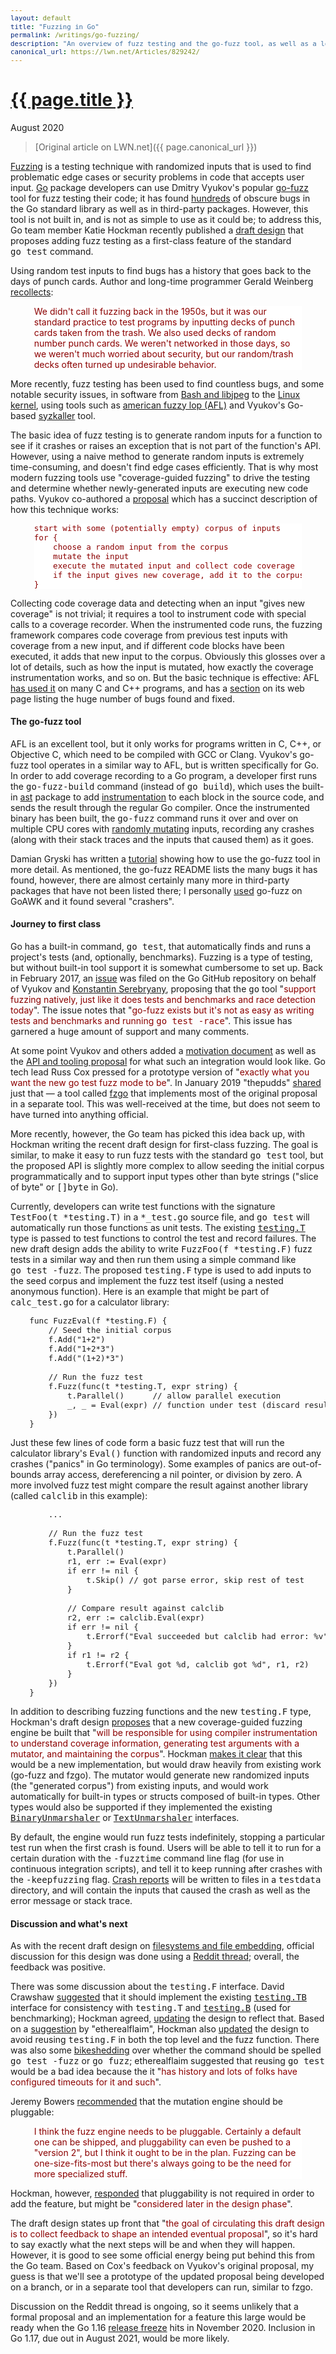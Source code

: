 ```yaml
---
layout: default
title: "Fuzzing in Go"
permalink: /writings/go-fuzzing/
description: "An overview of fuzz testing and the go-fuzz tool, as well as a look at the recent draft design for including fuzz testing in the built-in 'go test' command."
canonical_url: https://lwn.net/Articles/829242/
---
```

<h1><a href="{{ page.permalink }}">{{ page.title }}</a></h1>
<p class="subtitle">August 2020</p>

> [Original article on LWN.net]({{ page.canonical_url }})

<style>
DIV.BigQuote {
    font-style: normal;
    font-weight: normal;
    color: darkred;
    background-color: white;
    margin-left: 1cm;
    margin-right: 1cm;
}
pre {
    font-size: 90%;
    word-spacing: 0;
}
span {
    color: darkred;
}
</style>


<p><a href="https://en.wikipedia.org/wiki/Fuzzing">Fuzzing</a> is a testing
technique with randomized inputs that is used to find problematic edge
cases or security problems in code that accepts user input. <a
href="https://golang.org/">Go</a> package developers can use Dmitry Vyukov's popular <a
href="https://github.com/dvyukov/go-fuzz">go-fuzz</a> tool for fuzz testing
their code; it has found
<a href="https://github.com/dvyukov/go-fuzz#trophies">hundreds</a> of
obscure bugs in the Go standard library as well as in third-party
packages. However, this tool is not built in, and is not as simple to use
as it could be; to address this, Go team member Katie Hockman
recently published a <a
href="https://go.googlesource.com/proposal/+/master/design/draft-fuzzing.md">draft
design</a> that proposes adding fuzz testing as a first-class feature of
the standard <tt>go&nbsp;test</tt> command.</p> 

<p>Using random test inputs to find bugs has a history that goes back to
the days of punch cards. Author and long-time programmer Gerald Weinberg <a
href="http://secretsofconsulting.blogspot.com/2017/02/fuzz-testing-and-fuzz-history.html">recollects</a>:</p> 

<div class="BigQuote">
<p>We didn't call it fuzzing back in the 1950s, but it was our standard
practice to test programs by inputting decks of punch cards taken from the
trash. We also used decks of random number punch cards. We weren't
networked in those days, so we weren't much worried about security, but our
random/trash decks often turned up undesirable behavior.</p> 
</div>

<p>More recently, fuzz testing has been used to find countless bugs, and
some notable security issues, in software from <a
href="https://lwn.net/Articles/657959/">Bash and libjpeg</a> to the <a
href="https://lwn.net/Articles/677764/">Linux kernel</a>, using tools such
as <a href="https://lcamtuf.coredump.cx/afl/">american fuzzy lop (AFL)</a>
and Vyukov's Go-based <a
href="https://github.com/google/syzkaller">syzkaller</a> tool.</p> 

<p>The basic idea of fuzz testing is to generate random inputs for a
function to see if it crashes or raises an exception that is not part of
the function's API. However, using a naive method to generate random inputs
is extremely time-consuming, and doesn't find edge cases efficiently. That
is why most modern fuzzing tools use "coverage-guided fuzzing" to drive the
testing and determine whether newly-generated inputs are executing new code
paths. Vyukov co-authored a <a
href="https://docs.google.com/document/u/1/d/1zXR-TFL3BfnceEAWytV8bnzB2Tfp6EPFinWVJ5V4QC8/pub">proposal</a>
which has a succinct description of how this technique works:</p> 

<div class="BigQuote">
<pre>
start with some (potentially empty) corpus of inputs
for {
    choose a random input from the corpus
    mutate the input
    execute the mutated input and collect code coverage
    if the input gives new coverage, add it to the corpus
}
</pre>
</div>

<p>Collecting code coverage data and detecting when an input "gives new
coverage" is not trivial; it requires a tool to instrument code with
special calls to a coverage recorder. When the instrumented code runs, the
fuzzing framework
compares code coverage from previous test inputs with coverage from a new input,
and if different code blocks have been executed, it adds that new input to
the corpus. Obviously this glosses over a lot of details, such as how the
input is mutated, how exactly the coverage instrumentation works, and so
on. But the basic technique is effective: AFL <a
href="https://lcamtuf.coredump.cx/afl/README.txt">has used it</a> on many C
and C++ programs, and has a <a
href="https://lcamtuf.coredump.cx/afl/#bugs">section</a> on its web page
listing the huge number of bugs found and fixed.</p> 


<h4>The go-fuzz tool</h4>

<p>AFL is an excellent tool, but it only works for programs written in C,
C++, or Objective C, which need to be compiled with GCC or
Clang. Vyukov's go-fuzz tool operates in a similar way to AFL, but is
written specifically for Go. In order to add coverage recording to a Go
program, a developer first runs the <tt>go-fuzz-build</tt> command (instead
of <tt>go&nbsp;build</tt>), which uses the built-in <a
href="https://golang.org/pkg/go/ast/">ast</a> package to add <a
href="https://github.com/dvyukov/go-fuzz/blob/master/go-fuzz-build/cover.go">instrumentation</a>
to each block in the source code, and sends the result through the regular
Go compiler. Once the instrumented binary has been built, the
<tt>go-fuzz</tt> command runs it over and over on multiple CPU cores with
<a
href="https://github.com/dvyukov/go-fuzz/blob/master/go-fuzz/mutator.go">randomly
mutating</a> inputs, recording any crashes (along with their stack traces
and the inputs that caused them) as it
goes.</p> 

<p>Damian Gryski has written a <a
href="https://medium.com/@dgryski/go-fuzz-github-com-arolek-ase-3c74d5a3150c">tutorial</a>
showing how to use the go-fuzz tool in more detail. As mentioned, the
go-fuzz README lists the many bugs it has found, however, there are almost
certainly many more in third-party packages that have not been listed
there; I personally <a
href="https://hyblan.com/writings/goawk/#fuzz-testing">used</a> go-fuzz on
GoAWK and it found several "crashers".</p> 


<h4>Journey to first class</h4>

<p>Go has a built-in command, <tt>go&nbsp;test</tt>, that automatically finds
and runs a project's tests (and, optionally, benchmarks). Fuzzing is a type
of testing, but without built-in tool support it is somewhat cumbersome to
set up. Back in February 2017, an <a
href="https://github.com/golang/go/issues/19109">issue</a> was filed on the
Go GitHub repository on behalf of Vyukov and <a
href="https://research.google/people/KonstantinSerebryany/">Konstantin
Serebryany</a>, proposing that the <tt>go</tt> tool "<span>support fuzzing
natively, just like it does tests and benchmarks and race detection
today</span>". The issue notes that "<span>go-fuzz exists but it's not as
easy as writing tests and benchmarks and running
<tt>go&nbsp;test&nbsp;-race</tt></span>". This issue has garnered a huge
amount of support and 
many comments.</p> 

<p>At some point Vyukov and others added a <a
href="https://docs.google.com/document/d/1N-12_6YBPpF9o4_Zys_E_ZQndmD06wQVAM_0y9nZUIE/edit">motivation
document</a> as well as the <a
href="https://docs.google.com/document/u/1/d/1zXR-TFL3BfnceEAWytV8bnzB2Tfp6EPFinWVJ5V4QC8/pub">API
and tooling proposal</a> for what such an integration would look like. Go
tech lead Russ Cox pressed for a prototype version of "<span>exactly what
you want the new go test fuzz mode to be</span>". In January 2019
"thepudds" <a
href="https://github.com/golang/go/issues/19109#issuecomment-451871672">shared</a>
just that &mdash; a tool called <a
href="https://github.com/thepudds/fzgo">fzgo</a> that implements most of
the original proposal in a separate tool. This was well-received at the
time, but does not seem to have turned into anything official.</p> 

<p>More recently, however, the Go team has picked this idea back up, with
Hockman writing the recent draft design for first-class fuzzing. The goal
is similar, to make it easy to run fuzz tests with the standard
<tt>go&nbsp;test</tt> tool, but the proposed API is slightly more complex
to allow 
seeding the initial corpus programmatically and to support input types
other than byte strings ("slice of byte" or <tt>[]byte</tt> in Go).</p> 

<p>Currently, developers can write test functions with the signature
<tt>TestFoo(t&nbsp;*testing.T)</tt> in a <tt>*_test.go</tt> source file, and
<tt>go&nbsp;test</tt> will automatically run those functions as unit tests. The
existing <a href="https://golang.org/pkg/testing/#T"><tt>testing.T</tt></a>
type is passed to test functions to control the test and record
failures. The new draft design adds the ability to write
<tt>FuzzFoo(f&nbsp;*testing.F)</tt> fuzz tests
in a similar way
and then run them using a simple command like <tt>go&nbsp;test&nbsp;-fuzz</tt>. The
proposed <tt>testing.F</tt> type is used to add inputs to the seed corpus
and implement the fuzz test itself (using a nested anonymous
function). Here is an example that might be part of <tt>calc_test.go</tt>
for a calculator library:</p> 

<pre>
    func FuzzEval(f *testing.F) {
        // Seed the initial corpus
        f.Add("1+2")
        f.Add("1+2*3")
        f.Add("(1+2)*3")

        // Run the fuzz test
        f.Fuzz(func(t *testing.T, expr string) {
            t.Parallel()      // allow parallel execution
            _, _ = Eval(expr) // function under test (discard result and error)
        })
    }
</pre>

<p>Just these few lines of code form a basic fuzz test that will run the
calculator library's <tt>Eval()</tt> function with randomized inputs and
record any crashes ("panics" in Go terminology). Some examples of panics
are out-of-bounds array access, dereferencing a nil pointer, or division by
zero. A more involved fuzz test might compare the result against another
library (called <tt>calclib</tt> in this example):</p> 

<pre>
        ...

        // Run the fuzz test
        f.Fuzz(func(t *testing.T, expr string) {
            t.Parallel()
            r1, err := Eval(expr)
            if err != nil {
                t.Skip() // got parse error, skip rest of test
            }

            // Compare result against calclib
            r2, err := calclib.Eval(expr)
            if err != nil {
                t.Errorf("Eval succeeded but calclib had error: %v", err)
            }
            if r1 != r2 {
                t.Errorf("Eval got %d, calclib got %d", r1, r2)
            }
        })
    }
</pre>

<p>In addition to describing fuzzing functions and the new
<tt>testing.F</tt> type, Hockman's draft design <a
href="https://go.googlesource.com/proposal/+/master/design/draft-fuzzing.md#fuzzing-engine-and-mutator">proposes</a>
that a new coverage-guided fuzzing engine be built that "<span>will be
responsible for using compiler instrumentation to understand coverage
information, generating test arguments with a mutator, and maintaining the
corpus</span>". Hockman <a
href="https://go.googlesource.com/proposal/+/master/design/draft-fuzzing.md#implementation">makes
it clear</a> that this would be a new implementation, but would draw
heavily from existing work (go-fuzz and fzgo). The mutator would generate
new randomized inputs (the "generated corpus") from existing inputs, and
would work automatically for built-in types or structs composed of built-in
types. Other types would also be supported if they implemented the existing
<a
href="https://golang.org/pkg/encoding/#BinaryUnmarshaler"><tt>BinaryUnmarshaler</tt></a>
or <a
href="https://golang.org/pkg/encoding/#TextUnmarshaler"><tt>TextUnmarshaler</tt></a>
interfaces.</p> 

<p>By default, the engine would run fuzz tests indefinitely, stopping a
particular test run when the first crash is found. Users will be able to
tell it to run for a certain duration with the <tt>-fuzztime</tt> command
line flag (for use in continuous integration scripts), and tell it to keep
running after crashes with the <tt>-keepfuzzing</tt> flag. <a
href="https://go.googlesource.com/proposal/+/master/design/draft-fuzzing.md#crashers">Crash
reports</a> will be written to files in a <tt>testdata</tt> directory, and
will contain the inputs that caused the crash as well as the error message
or stack trace.</p> 


<h4>Discussion and what's next</h4>

<p>As with the recent draft design on <a
href="https://lwn.net/Articles/827215/">filesystems and file embedding</a>,
official discussion for this design was done using a <a
href="https://old.reddit.com/r/golang/comments/hvpr96/design_draft_first_class_fuzzing/">Reddit
thread</a>; overall, the feedback was positive.</p> 

<p>There was some discussion about the <tt>testing.F</tt> interface. David
Crawshaw <a
href="https://old.reddit.com/r/golang/comments/hvpr96/design_draft_first_class_fuzzing/fywx1ag/">suggested</a>
that it should implement the existing <a
href="https://golang.org/pkg/testing/#TB"><tt>testing.TB</tt></a> interface
for consistency with <tt>testing.T</tt> and <a
href="https://golang.org/pkg/testing/#B"><tt>testing.B</tt></a> (used for
benchmarking); Hockman agreed, <a
href="https://old.reddit.com/r/golang/comments/hvpr96/design_draft_first_class_fuzzing/g0c0mg0/">updating</a>
the design to reflect that. Based on a <a
href="https://old.reddit.com/r/golang/comments/hvpr96/design_draft_first_class_fuzzing/fyusyke/">suggestion</a>
by "etherealflaim", Hockman also <a
href="https://old.reddit.com/r/golang/comments/hvpr96/design_draft_first_class_fuzzing/g0c0djh/">updated</a>
the design to avoid reusing <tt>testing.F</tt> in both the top level and
the fuzz function.  There was also some <a
href="https://old.reddit.com/r/golang/comments/hvpr96/design_draft_first_class_fuzzing/fyusyke/">bikeshedding</a>
over whether the command should be spelled <tt>go&nbsp;test&nbsp;-fuzz</tt> or <tt>go
fuzz</tt>; etherealflaim suggested that reusing <tt>go&nbsp;test</tt>
would be a bad idea because the it "<span>has history and lots of folks
have configured timeouts for it and such</span>".</p> 

<p>Jeremy Bowers <a
href="https://old.reddit.com/r/golang/comments/hvpr96/design_draft_first_class_fuzzing/fyvtms0/">recommended</a>
that the mutation engine should be pluggable:</p> 

<div class="BigQuote">
<p>I think the fuzz engine needs to be pluggable. Certainly a default one
can be shipped, and pluggability can even be pushed to a "version 2", but I
think it ought to be in the plan. Fuzzing can be one-size-fits-most but
there's always going to be the need for more specialized stuff.</p> 
</div>

<p>Hockman, however, <a
href="https://old.reddit.com/r/golang/comments/hvpr96/design_draft_first_class_fuzzing/fywtk8u/">responded</a>
that pluggability is not required in order to add the feature, but might be
"<span>considered later in the design phase</span>".</p> 

<p>The draft design states up front that "<span>the goal of circulating this
draft design is to collect feedback to shape an intended eventual
proposal</span>", so it's hard to say exactly what the next steps will be
and when they will happen. However, it is good to see some official energy
being put behind this from the Go team. Based on Cox's feedback on Vyukov's
original proposal, my guess is that we'll see a prototype of the updated
proposal being developed on a branch, or in a separate tool that developers
can run, similar to fzgo.</p> 

<p>Discussion on the Reddit thread is ongoing, so it seems unlikely that a
formal proposal and an implementation for a feature this large would be
ready when the Go 1.16 <a
href="https://github.com/golang/go/wiki/Go-Release-Cycle">release
freeze</a> hits in November 2020. Inclusion in Go 1.17, due out in August
2021, would be more likely.</p>
